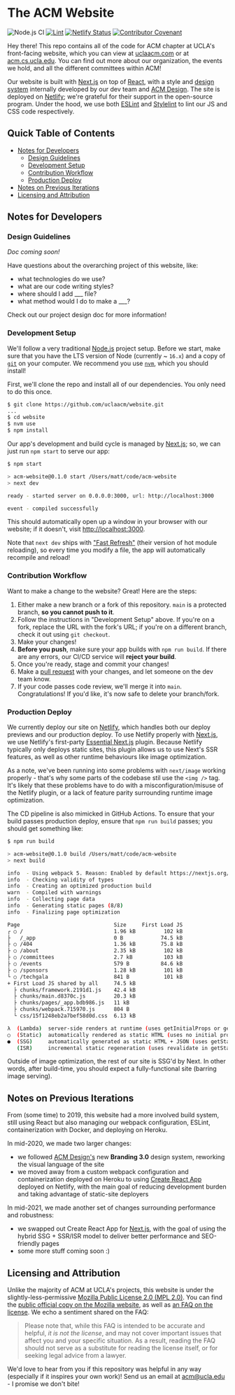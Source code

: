 # The ACM Website

![Node.js CI](https://github.com/uclaacm/website/workflows/Node.js%20CI/badge.svg)
[![Lint](https://github.com/uclaacm/website/actions/workflows/lint.yml/badge.svg)](https://github.com/uclaacm/website/actions/workflows/lint.yml)
[![Netlify Status](https://api.netlify.com/api/v1/badges/0089cafa-e447-4791-9837-dd8f45f61229/deploy-status)](https://app.netlify.com/sites/jovial-pasteur-581b4a/deploys)
[![Contributor Covenant](https://img.shields.io/badge/Contributor%20Covenant-v2.0%20adopted-ff69b4.svg)](code_of_conduct.md)

Hey there! This repo contains all of the code for ACM chapter at UCLA's front-facing website, which you can view at [uclaacm.com](https://uclaacm.com) or at [acm.cs.ucla.edu](https://acm.cs.ucla.edu). You can find out more about our organization, the events we hold, and all the different committees within ACM!

Our website is built with [Next.js](https://nextjs.org/) on top of [React](https://reactjs.org), with a style and [design system](https://design.uclaacm.com) internally developed by our dev team and [ACM Design](https://design.uclaacm.com). The site is deployed on [Netlify](https://www.netlify.com/); we're grateful for their support in the open-source program. Under the hood, we use both [ESLint](https://eslint.org/) and [Stylelint](https://stylelint.io/) to lint our JS and CSS code respectively.

## Quick Table of Contents

* [Notes for Developers](#notes-for-developers)
  * [Design Guidelines](#design-guidelines)
  * [Development Setup](#development-setup)
  * [Contribution Workflow](#contribution-workflow)
  * [Production Deploy](#production-deploy)
* [Notes on Previous Iterations](#notes-on-previous-iterations)
* [Licensing and Attribution](#licensing-and-attribution)

## Notes for Developers

### Design Guidelines

*Doc coming soon!*

Have questions about the overarching project of this website, like:

* what technologies do we use?
* what are our code writing styles?
* where should I add ___ file?
* what method would I do to make a ___?

Check out our project design doc for more information!

### Development Setup

We'll follow a very traditional [Node.js](https://nodejs.org) project setup. Before we start, make sure that you have the LTS version of Node (currently ~ `16.x`) and a copy of [`git`](https://git-scm.com/) on your computer. We recommend you use [`nvm`](https://github.com/nvm-sh/nvm), which you should install!

First, we'll clone the repo and install all of our dependencies. You only need to do this once.

```sh
$ git clone https://github.com/uclaacm/website.git
...
$ cd website
$ nvm use
$ npm install
```

Our app's development and build cycle is managed by [Next.js](https://nextjs.org/); so, we can just run `npm start` to serve our app:

```sh
$ npm start

> acm-website@0.1.0 start /Users/matt/code/acm-website
> next dev

ready - started server on 0.0.0.0:3000, url: http://localhost:3000

event - compiled successfully
```

This should automatically open up a window in your browser with our website; if it doesn't, visit [http://localhost:3000](http://localhost:3000).

Note that `next dev` ships with ["Fast Refresh"](https://nextjs.org/docs/basic-features/fast-refresh) (their version of hot module reloading), so every time you modify a file, the app will automatically recompile and reload!

### Contribution Workflow

Want to make a change to the website? Great! Here are the steps:

1. Either make a new branch or a fork of this repository. `main` is a protected branch, **so you cannot push to it**.
2. Follow the instructions in "Development Setup" above. If you're on a fork, replace the URL with the fork's URL; if you're on a different branch, check it out using `git checkout`.
3. Make your changes!
4. **Before you push**, make sure your app builds with `npm run build`. If there are any errors, our CI/CD service will **reject your build**.
5. Once you're ready, stage and commit your changes!
6. Make a [pull request](https://github.com/uclaacm/website/pulls) with your changes, and let someone on the dev team know.
7. If your code passes code review, we'll merge it into `main`. Congratulations! If you'd like, it's now safe to delete your branch/fork.

### Production Deploy

We currently deploy our site on [Netlify](https://www.netlify.com/), which handles both our deploy previews and our production deploy. To use Netlify properly with [Next.js](https://nextjs.org/), we use Netlify's first-party [Essential Next.js](https://github.com/netlify/netlify-plugin-nextjs) plugin. Because Netlify typically only deploys static sites, this plugin allows us to use Next's SSR features, as well as other runtime behaviours like image optimization.

As a note, we've been running into some problems with `next/image` working properly - that's why some parts of the codebase stil use the `<img />` tag. It's likely that these problems have to do with a misconfiguration/misuse of the Netlify plugin, or a lack of feature parity surrounding runtime image optimization.

The CD pipeline is also mimicked in GitHub Actions. To ensure that your build passes production deploy, ensure that `npm run build` passes; you should get something like:

```sh
$ npm run build

> acm-website@0.1.0 build /Users/matt/code/acm-website
> next build

info  - Using webpack 5. Reason: Enabled by default https://nextjs.org/docs/messages/webpack5
info  - Checking validity of types
info  - Creating an optimized production build
warn  - Compiled with warnings
info  - Collecting page data
info  - Generating static pages (8/8)
info  - Finalizing page optimization

Page                              Size     First Load JS
┌ ○ /                             1.96 kB         102 kB
├   /_app                         0 B            74.5 kB
├ ○ /404                          1.36 kB        75.8 kB
├ ○ /about                        2.35 kB         102 kB
├ ○ /committees                   2.7 kB          103 kB
├ ○ /events                       579 B          84.6 kB
├ ○ /sponsors                     1.28 kB         101 kB
└ ○ /techgala                     841 B           101 kB
+ First Load JS shared by all     74.5 kB
  ├ chunks/framework.2191d1.js    42.4 kB
  ├ chunks/main.d8370c.js         20.3 kB
  ├ chunks/pages/_app.bdb986.js   11 kB
  ├ chunks/webpack.715970.js      804 B
  └ css/15f1248eb2a7bef58d0d.css  6.13 kB

λ  (Lambda)  server-side renders at runtime (uses getInitialProps or getServerSideProps)
○  (Static)  automatically rendered as static HTML (uses no initial props)
●  (SSG)     automatically generated as static HTML + JSON (uses getStaticProps)
   (ISR)     incremental static regeneration (uses revalidate in getStaticProps)
```

Outside of image optimization, the rest of our site is SSG'd by Next. In other words, after build-time, you should expect a fully-functional site (barring image serving).

## Notes on Previous Iterations

From (some time) to 2019, this website had a more involved build system, still using React but also managing our webpack configuration, ESLint, containerization with Docker, and deploying on Heroku.

In mid-2020, we made two larger changes:

* we followed [ACM Design's](https://design.uclaacm.com) new **Branding 3.0** design system, reworking the visual language of the site
* we moved away from a custom webpack configuration and containerization deployed on Heroku to using [Create React App](https://create-react-app.dev/) deployed on Netlify, with the main goal of reducing development burden and taking advantage of static-site deployers

In mid-2021, we made another set of changes surrounding performance and robustness:

* we swapped out Create React App for [Next.js](https://nextjs.org/), with the goal of using the hybrid SSG + SSR/ISR model to deliver better performance and SEO-friendly pages
* some more stuff coming soon :)

## Licensing and Attribution

Unlike the majority of ACM at UCLA's projects, this website is under the slightly-less-permissive [Mozilla Public License 2.0 (MPL 2.0)](https://github.com/uclaacm/website/blob/main/LICENSE). You can find the [public official copy on the Mozilla website](https://www.mozilla.org/en-US/MPL/2.0/), as well as [an FAQ on the license](https://www.mozilla.org/en-US/MPL/2.0/FAQ/). We echo a sentiment shared on the FAQ:

> Please note that, while this FAQ is intended to be accurate and helpful, *it is not the license*, and may not cover important issues that affect you and your specific situation. As a result, reading the FAQ should not serve as a substitute for reading the license itself, or for seeking legal advice from a lawyer.

We'd love to hear from you if this repository was helpful in any way (especially if it inspires your own work)! Send us an email at [acm@ucla.edu](mailto:acm@ucla.edu) - I promise we don't bite!
